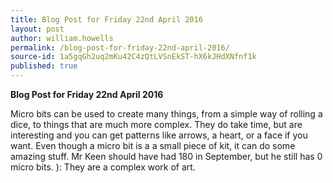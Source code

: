 ```yaml
---
title: Blog Post for Friday 22nd April 2016
layout: post
author: william.howells
permalink: /blog-post-for-friday-22nd-april-2016/
source-id: 1a5gqGh2uq2mKu42C4zQtLVSnEkST-hX6kJHdXNfnf1k
published: true
---
```

**Blog Post for Friday 22nd April 2016**

Micro bits can be used to create many things, from a simple way of rolling a dice, to things that are much more complex.  They do take time, but are interesting and you can get patterns like arrows, a heart, or a face if you want.   Even though a micro bit is a a small piece of kit, it can do some amazing stuff.  Mr  Keen should have had 180 in September, but he still has 0 micro bits.  ):  They are a complex work of art.

